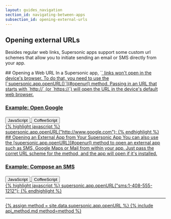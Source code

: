 ```yaml
---
layout: guides_navigation
section_id: navigating-between-apps
subsection_id: opening-external-urls
---
```

<section class="ag__docs__content">

# Opening external URLs

Besides regular web links, Supersonic apps support some custom url schemes that allow you to initiate sending an email or SMS directly from your app.

<section class="docs-section" id="opening-a-web-url">
## Opening a Web URL
In a Supersonic app, `<a href>` links won't open in the device's browser. To do that, you need to use the [`supersonic.app.openURL()`](#openurl) method. Passing in an URL that starts with `http://` (or `https://`) will open the URL in the device's default web browser.

### Example: Open Google

<div class="clearfix">
  <div class="btn-group btn-group-xs pull-right" role="group" style="margin-top: 20px;">
    <button type="button" data-role="type-switch" data-type="js" class="btn btn-primary active">JavaScript</button>
    <button type="button" data-role="type-switch" data-type="coffee" class="btn btn-default">CoffeeScript</button>
  </div>
</div>

<div data-role="example-code" data-type="js">
{% highlight javascript %}
supersonic.app.openURL("http://www.google.com");
{% endhighlight %}
</div>

<div data-role="example-code" data-type="coffee" style="display: none;">
{% highlight coffeescript %}
supersonic.app.openURL "http://www.google.com"
{% endhighlight %}
</div>

</section>

<section class="docs-section" id="opening-an-external-app">
## Opening an External App from Your Supersonic App
You can also use the [supersonic.app.openURL](#openurl) method to open an external app such as SMS, Google Maps or Mail from within your app. Just pass the corret URL scheme for the method, and the app will open if it's installed.

### Example: Compose an SMS
<div class="clearfix">
  <div class="btn-group btn-group-xs pull-right" role="group" style="margin-top: 20px;">
    <button type="button" data-role="type-switch" data-type="js" class="btn btn-primary active">JavaScript</button>
    <button type="button" data-role="type-switch" data-type="coffee" class="btn btn-default">CoffeeScript</button>
  </div>
</div>

<div data-role="example-code" data-type="js">
{% highlight javascript %}
supersonic.app.openURL("sms:1-408-555-1212");
{% endhighlight %}
</div>

<div data-role="example-code" data-type="coffee" style="display: none;">
{% highlight coffeescript %}
supersonic.app.openURL "sms:1-408-555-1212"
{% endhighlight %}
</div>

</section>
<hr>
<section class="docs-section" id="openurl">
{% assign method = site.data.supersonic.app.openURL %}
{% include api_method.md method=method %}
</section>

</section>

